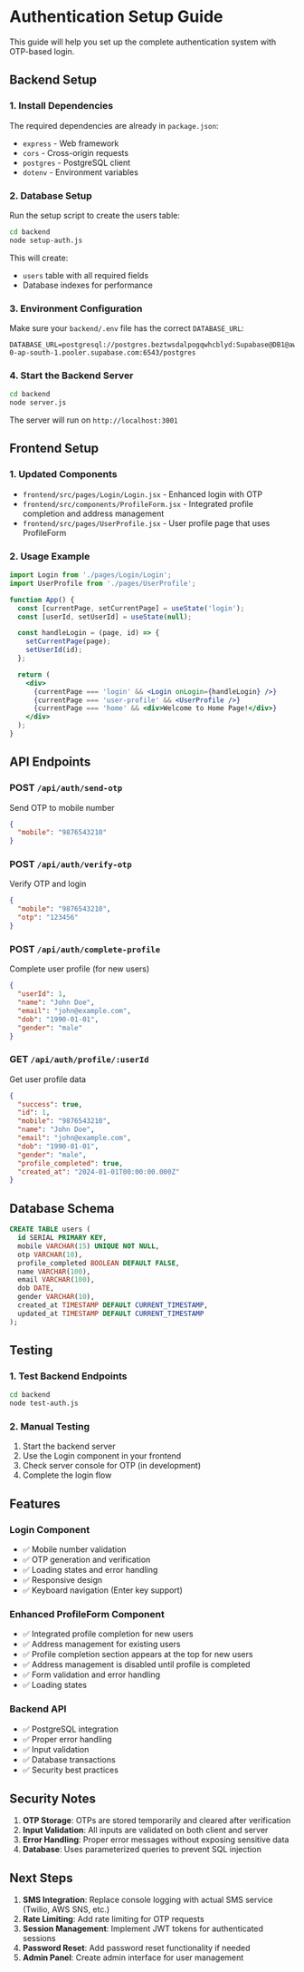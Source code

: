 # Authentication Setup Guide

This guide will help you set up the complete authentication system with OTP-based login.

## Backend Setup

### 1. Install Dependencies
The required dependencies are already in `package.json`:
- `express` - Web framework
- `cors` - Cross-origin requests
- `postgres` - PostgreSQL client
- `dotenv` - Environment variables

### 2. Database Setup
Run the setup script to create the users table:

```bash
cd backend
node setup-auth.js
```

This will create:
- `users` table with all required fields
- Database indexes for performance

### 3. Environment Configuration
Make sure your `backend/.env` file has the correct `DATABASE_URL`:

```env
DATABASE_URL=postgresql://postgres.beztwsdalpogqwhcblyd:Supabase@DB1@aws-0-ap-south-1.pooler.supabase.com:6543/postgres
```

### 4. Start the Backend Server
```bash
cd backend
node server.js
```

The server will run on `http://localhost:3001`

## Frontend Setup

### 1. Updated Components
- `frontend/src/pages/Login/Login.jsx` - Enhanced login with OTP
- `frontend/src/components/ProfileForm.jsx` - Integrated profile completion and address management
- `frontend/src/pages/UserProfile.jsx` - User profile page that uses ProfileForm

### 2. Usage Example
```jsx
import Login from './pages/Login/Login';
import UserProfile from './pages/UserProfile';

function App() {
  const [currentPage, setCurrentPage] = useState('login');
  const [userId, setUserId] = useState(null);

  const handleLogin = (page, id) => {
    setCurrentPage(page);
    setUserId(id);
  };

  return (
    <div>
      {currentPage === 'login' && <Login onLogin={handleLogin} />}
      {currentPage === 'user-profile' && <UserProfile />}
      {currentPage === 'home' && <div>Welcome to Home Page!</div>}
    </div>
  );
}
```

## API Endpoints

### POST `/api/auth/send-otp`
Send OTP to mobile number
```json
{
  "mobile": "9876543210"
}
```

### POST `/api/auth/verify-otp`
Verify OTP and login
```json
{
  "mobile": "9876543210",
  "otp": "123456"
}
```

### POST `/api/auth/complete-profile`
Complete user profile (for new users)
```json
{
  "userId": 1,
  "name": "John Doe",
  "email": "john@example.com",
  "dob": "1990-01-01",
  "gender": "male"
}
```

### GET `/api/auth/profile/:userId`
Get user profile data
```json
{
  "success": true,
  "id": 1,
  "mobile": "9876543210",
  "name": "John Doe",
  "email": "john@example.com",
  "dob": "1990-01-01",
  "gender": "male",
  "profile_completed": true,
  "created_at": "2024-01-01T00:00:00.000Z"
}
```

## Database Schema

```sql
CREATE TABLE users (
  id SERIAL PRIMARY KEY,
  mobile VARCHAR(15) UNIQUE NOT NULL,
  otp VARCHAR(10),
  profile_completed BOOLEAN DEFAULT FALSE,
  name VARCHAR(100),
  email VARCHAR(100),
  dob DATE,
  gender VARCHAR(10),
  created_at TIMESTAMP DEFAULT CURRENT_TIMESTAMP,
  updated_at TIMESTAMP DEFAULT CURRENT_TIMESTAMP
);
```

## Testing

### 1. Test Backend Endpoints
```bash
cd backend
node test-auth.js
```

### 2. Manual Testing
1. Start the backend server
2. Use the Login component in your frontend
3. Check server console for OTP (in development)
4. Complete the login flow

## Features

### Login Component
- ✅ Mobile number validation
- ✅ OTP generation and verification
- ✅ Loading states and error handling
- ✅ Responsive design
- ✅ Keyboard navigation (Enter key support)

### Enhanced ProfileForm Component
- ✅ Integrated profile completion for new users
- ✅ Address management for existing users
- ✅ Profile completion section appears at the top for new users
- ✅ Address management is disabled until profile is completed
- ✅ Form validation and error handling
- ✅ Loading states

### Backend API
- ✅ PostgreSQL integration
- ✅ Proper error handling
- ✅ Input validation
- ✅ Database transactions
- ✅ Security best practices

## Security Notes

1. **OTP Storage**: OTPs are stored temporarily and cleared after verification
2. **Input Validation**: All inputs are validated on both client and server
3. **Error Handling**: Proper error messages without exposing sensitive data
4. **Database**: Uses parameterized queries to prevent SQL injection

## Next Steps

1. **SMS Integration**: Replace console logging with actual SMS service (Twilio, AWS SNS, etc.)
2. **Rate Limiting**: Add rate limiting for OTP requests
3. **Session Management**: Implement JWT tokens for authenticated sessions
4. **Password Reset**: Add password reset functionality if needed
5. **Admin Panel**: Create admin interface for user management